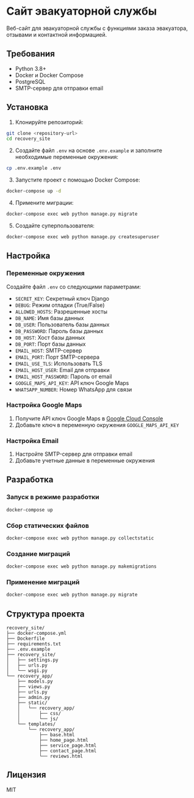 # Сайт эвакуаторной службы

Веб-сайт для эвакуаторной службы с функциями заказа эвакуатора, отзывами и контактной информацией.

## Требования

- Python 3.8+
- Docker и Docker Compose
- PostgreSQL
- SMTP-сервер для отправки email

## Установка

1. Клонируйте репозиторий:
```bash
git clone <repository-url>
cd recovery_site
```

2. Создайте файл `.env` на основе `.env.example` и заполните необходимые переменные окружения:
```bash
cp .env.example .env
```

3. Запустите проект с помощью Docker Compose:
```bash
docker-compose up -d
```

4. Примените миграции:
```bash
docker-compose exec web python manage.py migrate
```

5. Создайте суперпользователя:
```bash
docker-compose exec web python manage.py createsuperuser
```

## Настройка

### Переменные окружения

Создайте файл `.env` со следующими параметрами:

- `SECRET_KEY`: Секретный ключ Django
- `DEBUG`: Режим отладки (True/False)
- `ALLOWED_HOSTS`: Разрешенные хосты
- `DB_NAME`: Имя базы данных
- `DB_USER`: Пользователь базы данных
- `DB_PASSWORD`: Пароль базы данных
- `DB_HOST`: Хост базы данных
- `DB_PORT`: Порт базы данных
- `EMAIL_HOST`: SMTP-сервер
- `EMAIL_PORT`: Порт SMTP-сервера
- `EMAIL_USE_TLS`: Использовать TLS
- `EMAIL_HOST_USER`: Email для отправки
- `EMAIL_HOST_PASSWORD`: Пароль от email
- `GOOGLE_MAPS_API_KEY`: API ключ Google Maps
- `WHATSAPP_NUMBER`: Номер WhatsApp для связи

### Настройка Google Maps

1. Получите API ключ Google Maps в [Google Cloud Console](https://console.cloud.google.com)
2. Добавьте ключ в переменную окружения `GOOGLE_MAPS_API_KEY`

### Настройка Email

1. Настройте SMTP-сервер для отправки email
2. Добавьте учетные данные в переменные окружения

## Разработка

### Запуск в режиме разработки

```bash
docker-compose up
```

### Сбор статических файлов

```bash
docker-compose exec web python manage.py collectstatic
```

### Создание миграций

```bash
docker-compose exec web python manage.py makemigrations
```

### Применение миграций

```bash
docker-compose exec web python manage.py migrate
```

## Структура проекта

```
recovery_site/
├── docker-compose.yml
├── Dockerfile
├── requirements.txt
├── .env.example
├── recovery_site/
│   ├── settings.py
│   ├── urls.py
│   └── wsgi.py
└── recovery_app/
    ├── models.py
    ├── views.py
    ├── urls.py
    ├── admin.py
    ├── static/
    │   └── recovery_app/
    │       ├── css/
    │       └── js/
    └── templates/
        └── recovery_app/
            ├── base.html
            ├── home_page.html
            ├── service_page.html
            ├── contact_page.html
            └── reviews.html
```

## Лицензия

MIT 